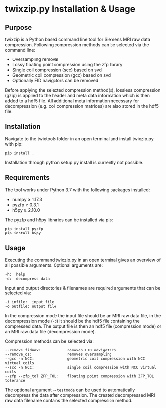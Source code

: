 # twixzip</span>.py Installation & Usage

## Purpose

twixzip is a Python based command line tool for Siemens MRI raw data compression. Following compression methods can be selected via the command line:

* Oversampling removal
* Lossy floating point compression using the zfp library
* Single coil compression (scc) based on svd
* Geometric coil compression (gcc) based on svd
* Optionally FID navigators can be removed

Before applying the selected compression method(s), lossless compression (gzip) is applied to the header and meta data information which is then added to a hdf5 file. All additional meta information necessary for decompression (e.g. coil compression matrices) are also stored in the hdf5 file.

## Installation

Navigate to the twixtools folder in an open terminal and install twixzip</span>.py with pip:

    pip install .

Installation through python setup</span>.py install is currently not possible.

## Requirements

The tool works under Python 3.7 with the following packages installed:

* numpy &ge; 1.17.3
* pyzfp &ge; 0.3.1
* h5py &ge; 2.10.0

The pyzfp and h5py libraries can be installed via pip:

    pip install pyzfp
    pip install h5py

## Usage

Executing the command twixzip</span>.py in an open terminal gives an overview of all possible arguments. Optional arguments are:

    -h:  help  
    -d:  decompress data

Input and output directories & filenames are required arguments that can be selected via:

    -i infile:  input file  
    -o outfile: output file

In the compression mode the input file should be an MRI raw data file, in the decompression mode (`-d`) it should be the hdf5 file containing the compressed data. The output file is then an hdf5 file (compression mode) or an MRI raw data file (decompression mode).

Compression methods can be selected via:

    --remove_fidnav:            removes FID navigators  
    --remove_os:                removes oversampling  
    --gcc -n NCC:               geometric coil compression with NCC virtual coils
    --scc -n NCC:               single coil compression with NCC virtual coils
    --zfp --zfp_tol ZFP_TOL:    floating point compression with ZFP_TOL tolerance

The optional argument `--testmode` can be used to automatically decompress the data after compression. The created decompressed MRI raw data filename contains the selected compression method.
